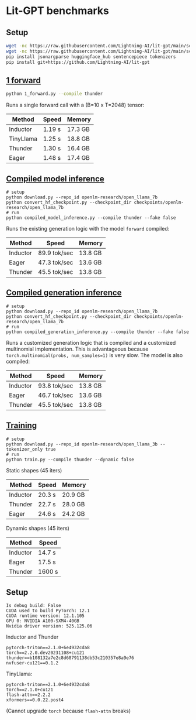 # Lit-GPT benchmarks

## Setup

```bash
wget -nc https://raw.githubusercontent.com/Lightning-AI/lit-gpt/main/scripts/download.py
wget -nc https://raw.githubusercontent.com/Lightning-AI/lit-gpt/main/scripts/convert_hf_checkpoint.py
pip install jsonargparse huggingface_hub sentencepiece tokenizers
pip install git+https://github.com/Lightning-AI/lit-gpt
```

## [1 forward](1_forward.py)

```bash
python 1_forward.py --compile thunder
```

Runs a single forward call with a (B=10 x T=2048) tensor:

| Method    | Speed  | Memory  |
|-----------|--------|---------|
| Inductor  | 1.19 s | 17.3 GB |
| TinyLlama | 1.25 s | 18.8 GB |
| Thunder   | 1.30 s | 16.4 GB |
| Eager     | 1.48 s | 17.4 GB |

## [Compiled model inference](compiled_model_inference.py)

```shell
# setup
python download.py --repo_id openlm-research/open_llama_7b
python convert_hf_checkpoint.py --checkpoint_dir checkpoints/openlm-research/open_llama_7b
# run
python compiled_model_inference.py --compile thunder --fake false
```

Runs the existing generation logic with the model `forward` compiled:

| Method   | Speed        | Memory  |
|----------|--------------|---------|
| Inductor | 89.9 tok/sec | 13.8 GB |
| Eager    | 47.3 tok/sec | 13.6 GB |
| Thunder  | 45.5 tok/sec | 13.8 GB |

## [Compiled generation inference](compiled_generation_inference.py)

```shell
# setup
python download.py --repo_id openlm-research/open_llama_7b
python convert_hf_checkpoint.py --checkpoint_dir checkpoints/openlm-research/open_llama_7b
# run
python compiled_generation_inference.py --compile thunder --fake false
```

Runs a customized generation logic that is compiled and a customized multinomial implementation.
This is advantageous because `torch.multinomial(probs, num_samples=1)` is very slow. The model is also compiled:

| Method   | Speed        | Memory  |
|----------|--------------|---------|
| Inductor | 93.8 tok/sec | 13.8 GB |
| Eager    | 46.7 tok/sec | 13.6 GB |
| Thunder  | 45.5 tok/sec | 13.8 GB |

## [Training](train.py)

```shell
# setup
python download.py --repo_id openlm-research/open_llama_3b --tokenizer_only true
# run
python train.py --compile thunder --dynamic false
```

Static shapes (45 iters)

| Method    | Speed  | Memory  |
|-----------|--------|---------|
| Inductor  | 20.3 s | 20.9 GB |
| Thunder   | 22.7 s | 28.0 GB |
| Eager     | 24.6 s | 24.2 GB |

Dynamic shapes (45 iters)

| Method    | Speed  |
|-----------|--------|
| Inductor  | 14.7 s |
| Eager     | 17.5 s |
| Thunder   | 1600 s |

## Setup

```shell
Is debug build: False
CUDA used to build PyTorch: 12.1
CUDA runtime version: 12.1.105
GPU 0: NVIDIA A100-SXM4-40GB
Nvidia driver version: 525.125.06
```

Inductor and Thunder

```text
pytorch-triton==2.1.0+6e4932cda8
torch==2.2.0.dev20231108+cu121
thunder==b108132a7e2c8d68791138db53c210357e8a9e76
nvfuser-cu121==0.1.2
```

TinyLlama:

```text
pytorch-triton==2.1.0+6e4932cda8
torch==2.1.0+cu121
flash-attn==2.2.2
xformers==0.0.22.post4
```

(Cannot upgrade `torch` because `flash-attn` breaks)
